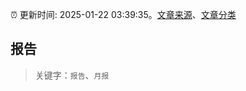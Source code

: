 :alarm_clock: 更新时间: 2025-01-22 03:39:35。[文章来源](/README.md)、[文章分类](/TAGS.md)

## 报告


> 关键字：`报告`、`月报`



